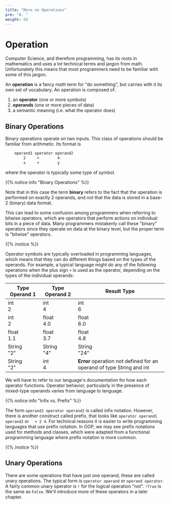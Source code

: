 ```yaml
---
title: "More on Operations"
pre: "6. "
weight: 60
---
```


# Operation

Computer Science, and therefore programming, has its roots in mathematics and uses a lot technical terms and jargon from math.  Unfortunately this means that most programmers need to be familiar with some of this jargon.

An **operation** is a fancy math term for "do something", but carries with it its own set of vocabulary. An operation is composed of:

1. an **operator** (one or more symbols) 
2. **operands** (one or more pieces of data)
3. a semantic meaning (i.e. what the operator does)

## Binary Operations

Binary operations operate on two inputs. This class of operations should be familiar from arithmetic.  Its format is 

```tex
    operand1 operator operand2
        2     +        4
        x     +        y
```

where the operator is typically some type of symbol.

{{% notice info "Binary Operations" %}}

Note that in this case the term **binary** refers to the fact that the operation is performed on exactly 2 operands, and not that the data is stored in a base-2 (binary) data format. 

This can lead to some confusion among programmers when referring to bitwise operators, which are operators that perform actions on individual bits in a piece of data. Many programmers mistakenly call these "binary" operators since they operate on data at the binary level, but the proper term is "bitwise" operators.

{{% /notice %}}

Operator symbols are typically overloaded in programming languages, which means that they can do different things based on the types of the operands.  For example, a typical language might do any of the following operations when the plus sign `+` is used as the operator, depending on the types of the individual operands:

|  Type Operand 1 |  Type Operand 2 |  Result Type|
|-------|---------|-----------|
|int <br> 2 |int <br> 4| int <br> 6|
|int <br> 2 |float <br> 4.0| float <br> 6.0|
|float <br> 1.1 |float <br> 3.7| float <br> 4.8|
|String <br> "2" |String <br> "4"| String <br> "24"|
|String <br> "2" |int <br> 4| **Error** operation not defined for an operand of type String and int|

We will have to refer to our language's documentation for how each operator functions. Operator behavior, particularly in the presence of mixed-type operands varies from language to language.

{{% notice info "Infix vs. Prefix" %}}

The form `operand1 operator operand2` is called infix notation.  However, there is another construct called prefix, that looks like `operator operand1 operand2` or `  + 2 4`.  For technical reasons it is easier to write programming languages that use prefix notation.  In OOP, we may see prefix notations used for methods and classes, which were adapted from a functional programming language where prefix notation is more common.
 
{{% /notice %}}

## Unary Operations

There are some operations that have just one operand, these are called unary operations.  The typical form is `operator operand` or  `operand operator`.  A fairly common unary operator is `!` for the logical operation "not".  `!True` is the same as `False`. We'll introduce more of these operators in a later chapter.

